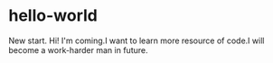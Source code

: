 # hello-world
New start.
Hi!
I'm coming.I want to learn more resource of code.I will become a work-harder man in future.
